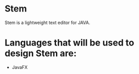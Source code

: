 # Stem
Stem is a lightweight text editor for JAVA.

# Languages that will be used to design Stem are:
   <ul>
   <li>JavaFX</li>
   </ul>


